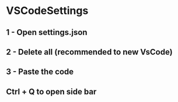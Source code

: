 # VSCodeSettings
  ## 1 - Open settings.json
  ## 2 - Delete all (recommended to new VsCode)
  ## 3 - Paste the code
  
  ## Ctrl + Q to open side bar
